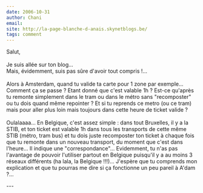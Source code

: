 ```yaml
---
date: 2006-10-31
author: Chani
email: 
site: http://la-page-blanche-d-anais.skynetblogs.be/
tags: comment
---
```


<p>Salut,<br />
<br />
Je suis allée sur ton blog...<br />
Mais, évidemment, suis pas sûre d'avoir tout compris !...<br />
<br />
Alors à Amsterdam, quand tu valide ta carte pour 1 zone par exemple... Comment ça se passe ? Etant donné que c'est valable 1h ? Est-ce qu'après tu remonte simplement dans le tram ou dans le métro sans "recomposter" ou tu dois quand même repointer ? Et si tu reprends ce metro (ou ce tram) mais pour aller plus loin mais toujours dans cette heure de ticket valide ?<br />
<br />
Oulalaaaa... En Belgique, c'est assez simple : dans tout Bruxelles, il y a la STIB, et ton ticket est valable 1h dans tous les transports de cette même STIB (métro, tram bus) et tu dois juste recomposter ton ticket à chaque fois que tu remonte dans un nouveau transport, du moment que c'est dans l'heure... Il indique une "correspondance"... Evidemment, tu n'as pas l'avantage de pouvoir l'utiliser partout en Belgique puisqu'il y a au moins 3 réseaux différents (ha lala, la Belgique !!!)... J'espère que tu comprends mon explication et que tu pourras me dire si ça fonctionne un peu pareil à A'dam ?...</p>
---